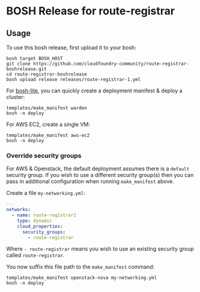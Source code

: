 # BOSH Release for route-registrar

## Usage

To use this bosh release, first upload it to your bosh:

```
bosh target BOSH_HOST
git clone https://github.com/cloudfoundry-community/route-registrar-boshrelease.git
cd route-registrar-boshrelease
bosh upload release releases/route-registrar-1.yml
```

For [bosh-lite](https://github.com/cloudfoundry/bosh-lite), you can quickly create a deployment manifest & deploy a cluster:

```
templates/make_manifest warden
bosh -n deploy
```

For AWS EC2, create a single VM:

```
templates/make_manifest aws-ec2
bosh -n deploy
```

### Override security groups

For AWS & Openstack, the default deployment assumes there is a `default` security group. If you wish to use a different security group(s) then you can pass in additional configuration when running `make_manifest` above.

Create a file `my-networking.yml`:

``` yaml
---
networks:
  - name: route-registrar1
    type: dynamic
    cloud_properties:
      security_groups:
        - route-registrar
```

Where `- route-registrar` means you wish to use an existing security group called `route-registrar`.

You now suffix this file path to the `make_manifest` command:

```
templates/make_manifest openstack-nova my-networking.yml
bosh -n deploy
```
